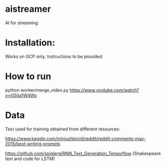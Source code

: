# aistreamer
AI for streaming

# Installation:
Works on GCP only. Instructions to be provided

# How to run

python worker/merge_video.py https://www.youtube.com/watch?v=i05jta1W4Wo


# Data
Text used for training obtained from different resources:

https://www.kaggle.com/miniushkin/d/reddit/reddit-comments-may-2015/best-writing-prompts


https://github.com/spiglerg/RNN_Text_Generation_Tensorflow (Shakespeare text and code for LSTM)